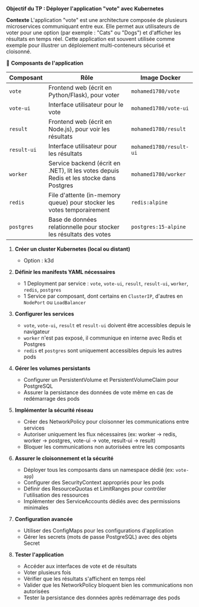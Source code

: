 **Objectif du TP : Déployer l'application "vote" avec Kubernetes**

**Contexte**
L'application "vote" est une architecture composée de plusieurs microservices communiquant entre eux. Elle permet aux utilisateurs de voter pour une option (par exemple : "Cats" ou "Dogs") et d'afficher les résultats en temps réel. Cette application est souvent utilisée comme exemple pour illustrer un déploiement multi-conteneurs sécurisé et cloisonné.

🔧 **Composants de l'application**

| Composant | Rôle | Image Docker |
|-----------|------|--------------|
| `vote` | Frontend web (écrit en Python/Flask), pour voter | `mohamed1780/vote` |
| `vote-ui` | Interface utilisateur pour le vote | `mohamed1780/vote-ui` |
| `result` | Frontend web (écrit en Node.js), pour voir les résultats | `mohamed1780/result` |
| `result-ui` | Interface utilisateur pour les résultats | `mohamed1780/result-ui` |
| `worker` | Service backend (écrit en .NET), lit les votes depuis Redis et les stocke dans Postgres | `mohamed1780/worker` |
| `redis` | File d'attente (in-memory queue) pour stocker les votes temporairement | `redis:alpine` |
| `postgres` | Base de données relationnelle pour stocker les résultats des votes | `postgres:15-alpine` |


1. **Créer un cluster Kubernetes (local ou distant)**
   * Option : k3d

2. **Définir les manifests YAML nécessaires**
   * 1 Deployment par service : `vote`, `vote-ui`, `result`, `result-ui`, `worker`, `redis`, `postgres`
   * 1 Service par composant, dont certains en `ClusterIP`, d'autres en `NodePort` ou `LoadBalancer`

3. **Configurer les services**
   * `vote`, `vote-ui`, `result` et `result-ui` doivent être accessibles depuis le navigateur
   * `worker` n'est pas exposé, il communique en interne avec Redis et Postgres
   * `redis` et `postgres` sont uniquement accessibles depuis les autres pods

4. **Gérer les volumes persistants**
   * Configurer un PersistentVolume et PersistentVolumeClaim pour PostgreSQL
   * Assurer la persistance des données de vote même en cas de redémarrage des pods

5. **Implémenter la sécurité réseau**
   * Créer des NetworkPolicy pour cloisonner les communications entre services
   * Autoriser uniquement les flux nécessaires (ex: worker → redis, worker → postgres, vote-ui → vote, result-ui → result)
   * Bloquer les communications non autorisées entre les composants

6. **Assurer le cloisonnement et la sécurité**
   * Déployer tous les composants dans un namespace dédié (ex: `vote-app`)
   * Configurer des SecurityContext appropriés pour les pods
   * Définir des ResourceQuotas et LimitRanges pour contrôler l'utilisation des ressources
   * Implémenter des ServiceAccounts dédiés avec des permissions minimales

7. **Configuration avancée**
   * Utiliser des ConfigMaps pour les configurations d'application
   * Gérer les secrets (mots de passe PostgreSQL) avec des objets Secret

8. **Tester l'application**
   * Accéder aux interfaces de vote et de résultats
   * Voter plusieurs fois
   * Vérifier que les résultats s'affichent en temps réel
   * Valider que les NetworkPolicy bloquent bien les communications non autorisées
   * Tester la persistance des données après redémarrage des pods
